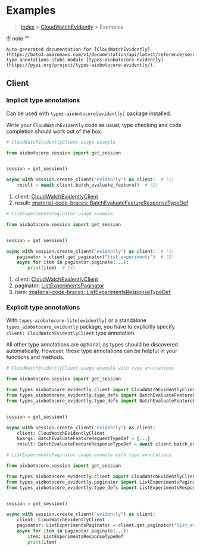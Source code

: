 # Examples

> [Index](../README.md) > [CloudWatchEvidently](./README.md) > Examples

!!! note ""

    Auto-generated documentation for [CloudWatchEvidently](https://boto3.amazonaws.com/v1/documentation/api/latest/reference/services/evidently.html#cloudwatchevidently)
    type annotations stubs module [types-aiobotocore-evidently](https://pypi.org/project/types-aiobotocore-evidently/).

## Client

### Implicit type annotations

Can be used with `types-aiobotocore[evidently]` package installed.

Write your `CloudWatchEvidently` code as usual,
type checking and code completion should work out of the box.



```python
# CloudWatchEvidentlyClient usage example

from aiobotocore.session import get_session


session = get_session()

async with session.create_client("evidently") as client:  # (1)
    result = await client.batch_evaluate_feature()  # (2)
```

1. client: [CloudWatchEvidentlyClient](./client.md)
2. result: [:material-code-braces: BatchEvaluateFeatureResponseTypeDef](./type_defs.md#batchevaluatefeatureresponsetypedef) 



```python
# ListExperimentsPaginator usage example

from aiobotocore.session import get_session


session = get_session()

async with session.create_client("evidently") as client:  # (1)
    paginator = client.get_paginator("list_experiments")  # (2)
    async for item in paginator.paginate(...):
        print(item)  # (3)
```

1. client: [CloudWatchEvidentlyClient](./client.md)
2. paginator: [ListExperimentsPaginator](./paginators.md#listexperimentspaginator)
3. item: [:material-code-braces: ListExperimentsResponseTypeDef](./type_defs.md#listexperimentsresponsetypedef) 




### Explicit type annotations

With `types-aiobotocore-lite[evidently]`
or a standalone `types_aiobotocore_evidently` package, you have to explicitly specify
`client: CloudWatchEvidentlyClient` type annotation.

All other type annotations are optional, as types should be discovered automatically.
However, these type annotations can be helpful in your functions and methods.


```python
# CloudWatchEvidentlyClient usage example with type annotations

from aiobotocore.session import get_session

from types_aiobotocore_evidently.client import CloudWatchEvidentlyClient
from types_aiobotocore_evidently.type_defs import BatchEvaluateFeatureResponseTypeDef
from types_aiobotocore_evidently.type_defs import BatchEvaluateFeatureRequestTypeDef


session = get_session()

async with session.create_client("evidently") as client:
    client: CloudWatchEvidentlyClient
    kwargs: BatchEvaluateFeatureRequestTypeDef = {...}
    result: BatchEvaluateFeatureResponseTypeDef = await client.batch_evaluate_feature(**kwargs)
```



```python
# ListExperimentsPaginator usage example with type annotations

from aiobotocore.session import get_session

from types_aiobotocore_evidently.client import CloudWatchEvidentlyClient
from types_aiobotocore_evidently.paginator import ListExperimentsPaginator
from types_aiobotocore_evidently.type_defs import ListExperimentsResponseTypeDef


session = get_session()

async with session.create_client("evidently") as client:
    client: CloudWatchEvidentlyClient
    paginator: ListExperimentsPaginator = client.get_paginator("list_experiments")
    async for item in paginator.paginate(...):
        item: ListExperimentsResponseTypeDef
        print(item)
```


